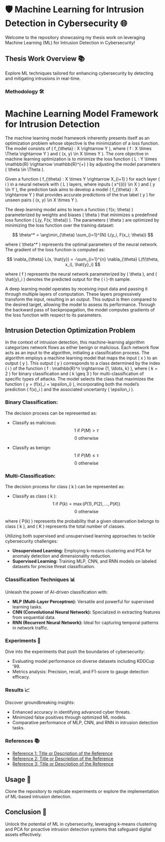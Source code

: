 # 🛡️ Machine Learning for Intrusion Detection in Cybersecurity 🌐

Welcome to the repository showcasing my thesis work on leveraging Machine Learning (ML) for Intrusion Detection in Cybersecurity!

## Thesis Work Overview 📚

Explore ML techniques tailored for enhancing cybersecurity by detecting and mitigating intrusions in real-time.

### Methodology 🛠️

# Machine Learning Model Framework for Intrusion Detection

The machine learning model framework inherently presents itself as an optimization problem whose objective is the minimization of a loss function. The model consists of \( f_{\theta} : X \rightarrow Y \), where \( f : X \times \Theta \rightarrow Y \) and \( (x, y) \in X \times Y \). The core objective in machine learning optimization is to minimize the loss function \( L : Y \times \mathbb{R} \rightarrow \mathbb{R}^{+} \) by adjusting the model parameters \( \theta \in \Theta \).

Given a function \( f_{\theta} : X \times Y \rightarrow X_{i+1} \) for each layer \( i \) in a neural network with \( L \) layers, where inputs \( x^{(i)} \in X \) and \( y \in Y \), the prediction task aims to develop a model \( f_{\theta} : X \rightarrow Y \) that provides accurate predictions of the true label \( y \) for unseen pairs \( (x, y) \in X \times Y \).

The deep learning model aims to learn a function \( f(x; \theta) \) parameterized by weights and biases \( \theta \) that minimizes a predefined loss function \( L(y, F(x; \theta)) \). The parameters \( \theta \) are optimized by minimizing the loss function over the training dataset:

$$ \theta^* = \arg\min_{\theta} \sum_{i=1}^{N} L(y_i, F(x_i; \theta)) $$

where \( \theta^* \) represents the optimal parameters of the neural network. The gradient of the loss function is computed as:

$$ \nabla_{\theta} L(x, \hat{y}) = -\sum_{i=1}^{n} \nabla_{\theta} L(f(\theta, x_i), \hat{y}_i) $$

where \( f \) represents the neural network parameterized by \( \theta \), and \( \hat{y}_i \) denotes the predicted output for the \( i \)-th sample.

A deep learning model operates by receiving input data and passing it through multiple layers of computation. These layers progressively transform the input, resulting in an output. This output is then compared to the desired target, allowing the model to assess its performance. Through the backward pass of backpropagation, the model computes gradients of the loss function with respect to its parameters.

## Intrusion Detection Optimization Problem

In the context of intrusion detection, this machine-learning algorithm categorizes network flows as either benign or malicious. Each network flow acts as an input to the algorithm, initiating a classification process. The algorithm employs a machine learning model that maps the input \( x \) to an output \( y \). This output \( y \) corresponds to a class determined by the index \( i \) of the function \( f : \mathbb{R}^n \rightarrow \{1, \ldots, k\} \), where \( k = 2 \) for binary classification and \( k \geq 3 \) for multi-classification of specific types of attacks. The model selects the class that maximizes the function \( y = (f(x)_i + \epsilon_i) \), incorporating both the model’s prediction \( f(x)_i \) and the associated uncertainty \( \epsilon_i \).

### Binary Classification:

The decision process can be represented as:

- Classify as malicious:
  $$ 1 \text{ if } P(M) > \tau $$
  $$ 0 \text{ otherwise} $$

- Classify as benign:
  $$ 1 \text{ if } P(M) \leq \tau $$
  $$ 0 \text{ otherwise} $$

### Multi-Classification:

The decision process for class \( k \) can be represented as:

- Classify as class \( k \):
  $$ 1 \text{ if } P(k) = \max(P(1), P(2), \ldots, P(K)) $$
  $$ 0 \text{ otherwise} $$

where \( P(k) \) represents the probability that a given observation belongs to class \( k \), and \( K \) represents the total number of classes.



Utilizing both supervised and unsupervised learning approaches to tackle cybersecurity challenges:

- **Unsupervised Learning:** Employing k-means clustering and PCA for anomaly detection and dimensionality reduction.
- **Supervised Learning:** Training MLP, CNN, and RNN models on labeled datasets for precise threat classification.


### Classification Techniques 📊

Unleash the power of AI-driven classification with:

- **MLP (Multi-Layer Perceptron):** Versatile and powerful for supervised learning tasks.
- **CNN (Convolutional Neural Network):** Specialized in extracting features from sequential data.
- **RNN (Recurrent Neural Network):** Ideal for capturing temporal patterns in network traffic.

### Experiments 🧪

Dive into the experiments that push the boundaries of cybersecurity:

- Evaluating model performance on diverse datasets including KDDCup '99.
- Metrics analysis: Precision, recall, and F1-score to gauge detection efficacy.

### Results 📈

Discover groundbreaking insights:

- Enhanced accuracy in identifying advanced cyber threats.
- Minimized false positives through optimized ML models.
- Comparative performance of MLP, CNN, and RNN in intrusion detection tasks.

### References 📚

- [Reference 1: Title or Description of the Reference](link)
- [Reference 2: Title or Description of the Reference](link)
- [Reference 3: Title or Description of the Reference](link)

## Usage 🚀

Clone the repository to replicate experiments or explore the implementation of ML-based intrusion detection.

## Conclusion 🌟

Unlock the potential of ML in cybersecurity, leveraging k-means clustering and PCA for proactive intrusion detection systems that safeguard digital assets effectively.
